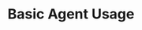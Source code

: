 ---
title: Basic Agent Usage
external_redirect: /agent/basic_agent_usage/amazonlinux/
aliases:
    - /guides/basic_agent_usage/
---